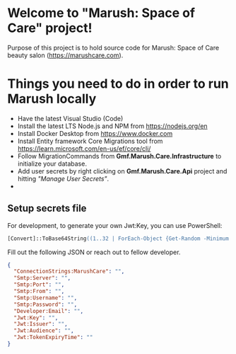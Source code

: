 # Welcome to "Marush: Space of Care" project!

Purpose of this project is to hold source code for Marush: Space of Care beauty salon (https://marushcare.com).

# Things you need to do in order to run Marush locally

* Have the latest Visual Studio (Code)
* Install the latest LTS Node.js and NPM from https://nodejs.org/en
* Install Docker Desktop from https://www.docker.com
* Install Entity framework Core Migrations tool from https://learn.microsoft.com/en-us/ef/core/cli/
* Follow MigrationCommands from <strong>Gmf.Marush.Care.Infrastructure</strong> to initialize your database.
* Add user secrets by right clicking on <strong>Gmf.Marush.Care.Api</strong> project and hitting <em>"Manage User Secrets"</em>. 
* 
## Setup secrets file
For development, to generate your own Jwt:Key, you can use PowerShell: 
```ps
[Convert]::ToBase64String((1..32 | ForEach-Object {Get-Random -Minimum 0 -Maximum 256}))
```
Fill out the following JSON or reach out to fellow developer.
```json
{
  "ConnectionStrings:MarushCare": "",
  "Smtp:Server": "",
  "Smtp:Port": "",
  "Smtp:From": "",
  "Smtp:Username": "",
  "Smtp:Password": "",
  "Developer:Email": "",
  "Jwt:Key": "",
  "Jwt:Issuer": "",
  "Jwt:Audience": "",
  "Jwt:TokenExpiryTime": ""
}
```